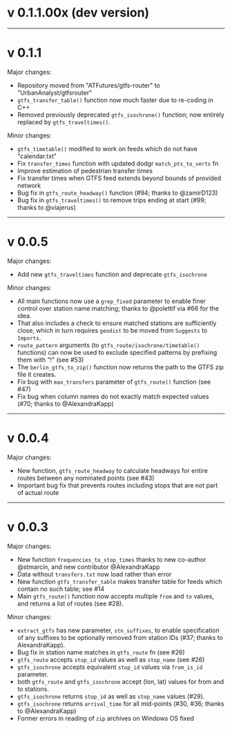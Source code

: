 
# v 0.1.1.00x (dev version)

---

# v 0.1.1

Major changes:

- Repository moved from "ATFutures/gtfs-router" to "UrbanAnalyst/gtfsrouter"
- `gtfs_transfer_table()` function now much faster due to re-coding in C++
- Removed previously deprecated `gtfs_isochrone()` function; now entirely
  replaced by `gtfs_traveltimes()`.

Minor changes:

- `gtfs_timetable()` modified to work on feeds which do not have "calendar.txt"
- Fix `transfer_times` function with updated dodgr `match_pts_to_verts` fn
- Improve estimation of pedestrian transfer times
- Fix transfer times when GTFS feed extends beyond bounds of provided network
- Bug fix in `gtfs_route_headway()` function (#94; thanks to @zamirD123)
- Bug fix in `gtfs_traveltimes()` to remove trips ending at start (#99; thanks to @viajerus)


---

# v 0.0.5

Major changes:

- Add new `gtfs_traveltimes` function and deprecate `gtfs_isochrone`

Minor changes:

- All main functions now use a `grep_fixed` parameter to enable finer control
  over station name matching; thanks to @polettif via #66 for the idea.
- That also includes a check to ensure matched stations are sufficiently close,
  which in turn requires `geodist` to be moved from `Suggests` to `Imports`.
- `route_pattern` arguments (to `gtfs_route/isochrone/timetable()` functions)
  can now be used to exclude specified patterns by prefixing them with "!" (see
  #53)
- The `berlin_gtfs_to_zip()` function now returns the path to the GTFS zip file
  it creates.
- Fix bug with `max_transfers` parameter of `gtfs_route()` function (see #47)
- Fix bug when column names do not exactly match expected values (#70; thanks
  to @AlexandraKapp)

---

# v 0.0.4

Major changes:

- New function, `gtfs_route_headway` to calculate headways for entire routes
  between any nominated points (see #43)
- Important bug fix that prevents routes including stops that are not part of
  actual route


---

# v 0.0.3

Major changes:

- New function `frequencies_to_stop_times` thanks to new co-author @stmarcin,
  and new contributor @AlexandraKapp
- Data without `transfers.txt` now load rather than error
- New function `gtfs_transfer_table` makes transfer table for feeds which
  contain no such table; see #14
- Main `gtfs_route()` function now accepts multiple `from` and `to` values, and
  returns a list of routes (see #28).

Minor changes:

- `extract_gtfs` has new parameter, `stn_suffixes`, to enable specification of
  any suffixes to be optionally removed from station IDs (#37; thanks to
  AlexandraKapp).
- Bug fix in station name matches in `gtfs_route` fn (see #26)
- `gtfs_route` accepts `stop_id` values as well as `stop_name` (see #26)
- `gtfs_isochrone` accepts equivalent `stop_id` values via `from_is_id` parameter.
- both `gtfs_route` and `gtfs_isochrone` accept (lon, lat) values for from and
  to stations.
- `gtfs_isochrone` returns `stop_id` as well as `stop_name` values (#29).
- `gtfs_isochrone` returns `arrival_time` for all mid-points (#30, #36; thanks to @AlexandraKapp)
- Former errors in reading of `zip` archives on Windows OS fixed
